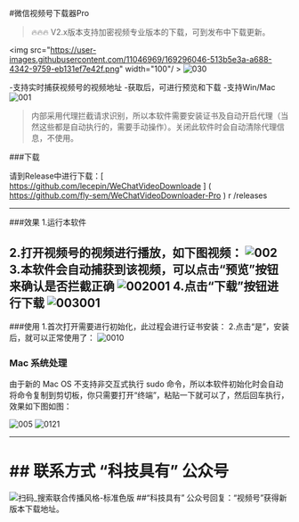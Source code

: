 #微信视频号下载器Pro
> 🔥🔥🔥 V2.x版本支持加密视频专业版本的下载，可到发布中下载更新。
> 
<img src="https://user-images.githubusercontent.com/11046969/169296046-513b5e3a-a688-4342-9759-eb131ef7e42f.png" width="100"/ >
![030](https://github.com/fly-sem/WeChatVideoDownloader-Pro/assets/34882278/3a5db1d2-5b14-4ac4-9dc0-07bce2b6605c)

-支持实时捕获视频号的视频地址
-获取后，可进行预览和下载
-支持Win/Mac
![001](https://github.com/fly-sem/WeChatVideoDownloader-Pro/assets/34882278/1eb081db-ade1-4d7c-8e66-25df6aff0f67)

>内部采用代理拦截请求识别，所以本软件需要安装证书及自动开启代理（当然这些都是自动执行的，需要手动操作）。关闭此软件时会自动清除代理信息，不使用。

###下载

请到Release中进行下载：[ https://github.com/lecepin/WeChatVideoDownloade ] ( https://github.com/fly-sem/WeChatVideoDownloader-Pro ) r /releases

---

###效果
1.运行本软件
 
2.打开视频号的视频进行播放，如下图视频：
![002](https://github.com/fly-sem/WeChatVideoDownloader-Pro/assets/34882278/1f1d9a22-601b-47a5-b1a6-37f2011d3d21)
3.本软件会自动捕获到该视频，可以点击“预览”按钮来确认是否拦截正确
![002001](https://github.com/fly-sem/WeChatVideoDownloader-Pro/assets/34882278/5232e13a-2248-40ee-a499-1abfb3fe02d2)
4.点击“下载”按钮进行下载
![003001](https://github.com/fly-sem/WeChatVideoDownloader-Pro/assets/34882278/5faea119-ec55-4140-aeaa-045caf0fa321)
---
###使用
1.首次打开需要进行初始化，此过程会进行证书安装：
2.点击“是”，安装后，就可以正常使用了：
![0010](https://github.com/fly-sem/WeChatVideoDownloader-Pro/assets/34882278/26e296cf-be24-41d4-9a72-f3c386b62b27)

### Mac 系统处理
由于新的 Mac OS 不支持非交互式执行 sudo 命令，所以本软件初始化时会自动将命令复制到剪切板，你只需要打开“终端”，粘贴一下就可以了，然后回车执行，效果如下图如图：

![005](https://github.com/fly-sem/WeChatVideoDownloader-Pro/assets/34882278/4ad20aeb-48e8-4e7f-b4e6-22546148c4d1)
![0121](https://github.com/fly-sem/WeChatVideoDownloader-Pro/assets/34882278/1713d548-49db-407f-9294-bd87644bca01)

---
# ## 联系方式 “科技具有” 公众号
![扫码_搜索联合传播风格-标准色版](https://github.com/fly-sem/WeChatVideoDownloader-Pro/assets/34882278/ba14748a-2aa6-4cfc-a975-21ce1e690ed5)
##“科技具有” 公众号回复：“视频号”获得新版本下载地址。
